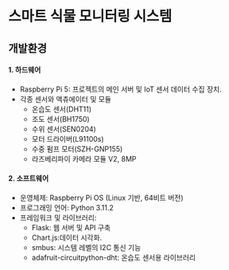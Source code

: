 # 스마트 식물 모니터링 시스템

## 개발환경
#### 1. 하드웨어
+ Raspberry Pi 5: 프로젝트의 메인 서버 및 IoT 센서 데이터 수집 장치.
+ 각종 센서와 액츄에이터 및 모듈
  + 온습도 센서(DHT11)
  + 조도 센서(BH1750)
  + 수위 센서(SEN0204)
  + 모터 드라이버(L91100s)
  + 수중 펌프 모터(SZH-GNP155)
  + 라즈베리파이 카메라 모듈 V2, 8MP
    
#### 2. 소프트웨어
+ 운영체제: Raspberry Pi OS (Linux 기반, 64비트 버전)
+ 프로그래밍 언어: Python 3.11.2
+ 프레임워크 및 라이브러리:
  + Flask: 웹 서버 및 API 구축
  + Chart.js:데이터 시각화.
  + smbus: 시스템 레벨의 I2C 통신 기능
  + adafruit-circuitpython-dht: 온습도 센서용 라이브러리
 
